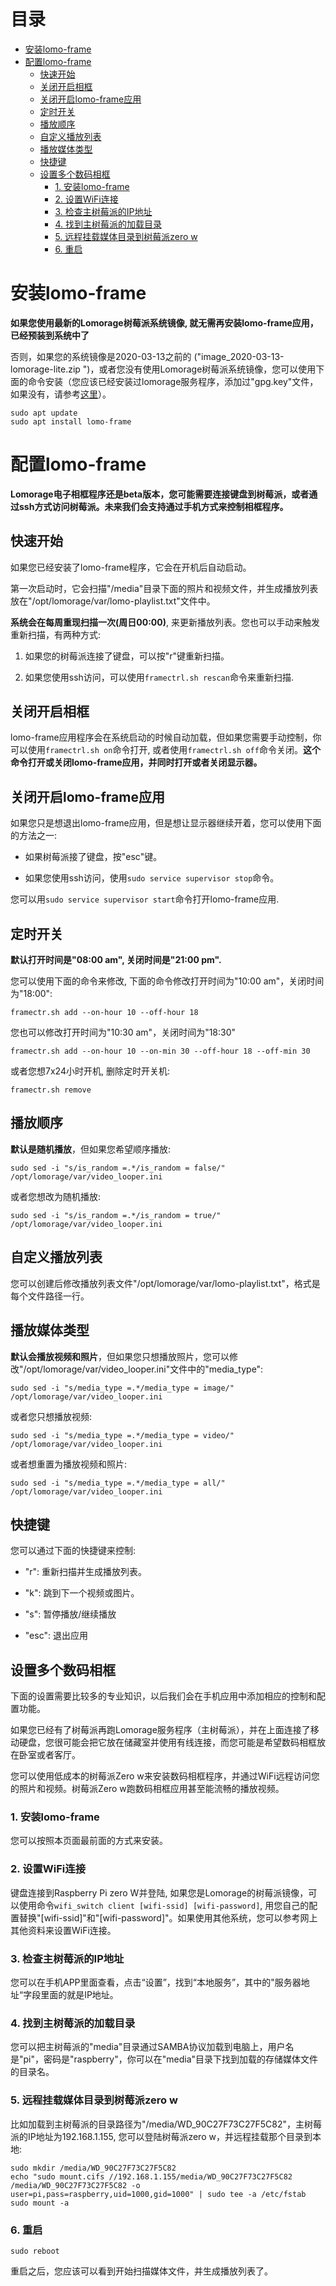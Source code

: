目录
=================

   * [安装lomo-frame](#安装lomo-frame)
   * [配置lomo-frame](#配置lomo-frame)
      * [快速开始](#快速开始)
      * [关闭开启相框](#关闭开启相框)
      * [关闭开启lomo-frame应用](#关闭开启lomo-frame应用)
      * [定时开关](#定时开关)
      * [播放顺序](#播放顺序)
      * [自定义播放列表](#自定义播放列表)
      * [播放媒体类型](#播放媒体类型)
      * [快捷键](#快捷键)
      * [设置多个数码相框](#设置多个数码相框)
         * [1. 安装lomo-frame](#1-安装lomo-frame)
         * [2. 设置WiFi连接](#2-设置wifi连接)
         * [3. 检查主树莓派的IP地址](#3-检查主树莓派的ip地址)
         * [4. 找到主树莓派的加载目录](#4-找到主树莓派的加载目录)
         * [5. 远程挂载媒体目录到树莓派zero w](#5-远程挂载媒体目录到树莓派zero-w)
         * [6. 重启](#6-重启)

# 安装lomo-frame

**如果您使用最新的Lomorage树莓派系统镜像, 就无需再安装lomo-frame应用，已经预装到系统中了**

否则，如果您的系统镜像是2020-03-13之前的 ("image_2020-03-13-lomorage-lite.zip
")，或者您没有使用Lomorage树莓派系统镜像，您可以使用下面的命令安装（您应该已经安装过lomorage服务程序，添加过"gpg.key"文件，如果没有，请参考[这里](/zh/installation-pi)）。

```
sudo apt update
sudo apt install lomo-frame
```

# 配置lomo-frame

**Lomorage电子相框程序还是beta版本，您可能需要连接键盘到树莓派，或者通过ssh方式访问树莓派。未来我们会支持通过手机方式来控制相框程序。**

## 快速开始

如果您已经安装了lomo-frame程序，它会在开机后自动启动。

第一次启动时，它会扫描"/media"目录下面的照片和视频文件，并生成播放列表放在"/opt/lomorage/var/lomo-playlist.txt"文件中。

**系统会在每周重现扫描一次(周日00:00)**, 来更新播放列表。您也可以手动来触发重新扫描，有两种方式:

1. 如果您的树莓派连接了键盘，可以按"r"键重新扫描。

2. 如果您使用ssh访问，可以使用`framectrl.sh rescan`命令来重新扫描.

## 关闭开启相框

lomo-frame应用程序会在系统启动的时候自动加载，但如果您需要手动控制，你可以使用`framectrl.sh on`命令打开, 或者使用`framectrl.sh off`命令关闭。**这个命令打开或关闭lomo-frame应用，并同时打开或者关闭显示器。**

## 关闭开启lomo-frame应用

如果您只是想退出lomo-frame应用，但是想让显示器继续开着，您可以使用下面的方法之一:

 - 如果树莓派接了键盘，按"esc"键。

 - 如果您使用ssh访问，使用`sudo service supervisor stop`命令。

您可以用`sudo service supervisor start`命令打开lomo-frame应用.

## 定时开关

**默认打开时间是"08:00 am", 关闭时间是"21:00 pm".**

您可以使用下面的命令来修改, 下面的命令修改打开时间为"10:00 am"，关闭时间为"18:00":

```
framectr.sh add --on-hour 10 --off-hour 18
```

您也可以修改打开时间为"10:30 am"，关闭时间为"18:30"

```
framectr.sh add --on-hour 10 --on-min 30 --off-hour 18 --off-min 30
```

或者您想7x24小时开机, 删除定时开关机:

```
framectr.sh remove
```

## 播放顺序

**默认是随机播放**，但如果您希望顺序播放:

```
sudo sed -i "s/is_random =.*/is_random = false/" /opt/lomorage/var/video_looper.ini
```

或者您想改为随机播放:

```
sudo sed -i "s/is_random =.*/is_random = true/" /opt/lomorage/var/video_looper.ini
```

## 自定义播放列表

您可以创建后修改播放列表文件"/opt/lomorage/var/lomo-playlist.txt"，格式是每个文件路径一行。

## 播放媒体类型

**默认会播放视频和照片**，但如果您只想播放照片，您可以修改"/opt/lomorage/var/video_looper.ini"文件中的"media_type":

```
sudo sed -i "s/media_type =.*/media_type = image/" /opt/lomorage/var/video_looper.ini
```

或者您只想播放视频:

```
sudo sed -i "s/media_type =.*/media_type = video/" /opt/lomorage/var/video_looper.ini
```

或者想重置为播放视频和照片:

```
sudo sed -i "s/media_type =.*/media_type = all/" /opt/lomorage/var/video_looper.ini
```

## 快捷键

您可以通过下面的快捷键来控制:

  - "r": 重新扫描并生成播放列表。

  - "k": 跳到下一个视频或图片。

  - "s": 暂停播放/继续播放

  - "esc": 退出应用

## 设置多个数码相框

下面的设置需要比较多的专业知识，以后我们会在手机应用中添加相应的控制和配置功能。

如果您已经有了树莓派再跑Lomorage服务程序（主树莓派），并在上面连接了移动硬盘，您很可能会把它放在储藏室并使用有线连接，而您可能是希望数码相框放在卧室或者客厅。

您可以使用低成本的树莓派Zero w来安装数码相框程序，并通过WiFi远程访问您的照片和视频。树莓派Zero w跑数码相框应用甚至能流畅的播放视频。

### 1. 安装lomo-frame

您可以按照本页面最前面的方式来安装。

### 2. 设置WiFi连接

键盘连接到Raspberry Pi zero W并登陆, 如果您是Lomorage的树莓派镜像，可以使用命令`wifi_switch client [wifi-ssid] [wifi-password]`, 用您自己的配置替换"[wifi-ssid]"和"[wifi-password]"。如果使用其他系统，您可以参考网上其他资料来设置WiFi连接。

### 3. 检查主树莓派的IP地址

您可以在手机APP里面查看，点击“设置”，找到“本地服务”，其中的"服务器地址“字段里面的就是IP地址。

### 4. 找到主树莓派的加载目录

您可以把主树莓派的"media"目录通过SAMBA协议加载到电脑上，用户名是"pi"，密码是"raspberry"，你可以在"media"目录下找到加载的存储媒体文件的目录名。

### 5. 远程挂载媒体目录到树莓派zero w

比如加载到主树莓派的目录路径为"/media/WD_90C27F73C27F5C82"，主树莓派的IP地址为192.168.1.155, 您可以登陆树莓派zero w，并远程挂载那个目录到本地:

```
sudo mkdir /media/WD_90C27F73C27F5C82
echo "sudo mount.cifs //192.168.1.155/media/WD_90C27F73C27F5C82 /media/WD_90C27F73C27F5C82 -o user=pi,pass=raspberry,uid=1000,gid=1000" | sudo tee -a /etc/fstab
sudo mount -a
```

### 6. 重启

```
sudo reboot
```

重启之后，您应该可以看到开始扫描媒体文件，并生成播放列表了。